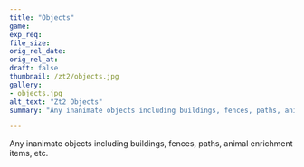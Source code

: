 ```yaml
---
title: "Objects"
game:
exp_req: 
file_size: 
orig_rel_date:
orig_rel_at:
draft: false
thumbnail: /zt2/objects.jpg
gallery:
- objects.jpg
alt_text: "Zt2 Objects"
summary: "Any inanimate objects including buildings, fences, paths, animal enrichment items, etc."

---
```


Any inanimate objects including buildings, fences, paths, animal enrichment items, etc.
